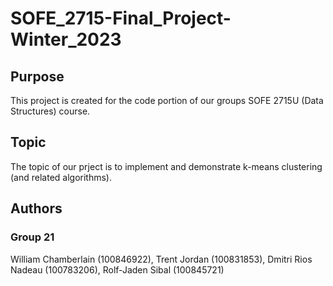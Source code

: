 # SOFE_2715-Final_Project-Winter_2023

## Purpose

This project is created for the code portion of our groups SOFE 2715U (Data Structures) course.

## Topic

The topic of our prject is to implement and demonstrate k-means clustering (and related algorithms).

## Authors

### Group 21

William Chamberlain (100846922), Trent Jordan (100831853), Dmitri Rios Nadeau (100783206), Rolf-Jaden Sibal (100845721)
